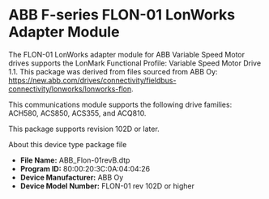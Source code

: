ABB F-series FLON-01 LonWorks Adapter Module
===

The FLON-01 LonWorks adapter module for ABB Variable Speed Motor drives supports the LonMark Functional Profile: Variable Speed Motor Drive 1.1. This package was derived from files sourced from ABB Oy: https://new.abb.com/drives/connectivity/fieldbus-connectivity/lonworks/lonworks-flon.  

This communications module supports the following drive families: ACH580, ACS850, ACS355, and ACQ810.

This package supports revision 102D or later.

About this device type package file

-   **File Name:** ABB_Flon-01revB.dtp
-   **Program ID:** 80:00:20:3C:0A:04:04:26
-   **Device Manufacturer:** ABB Oy
-   **Device Model Number:** FLON-01 rev 102D or higher


